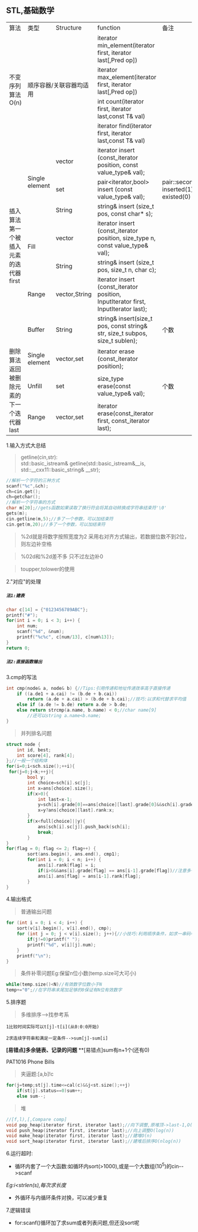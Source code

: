 <script type="text/javascript" src="http://cdn.mathjax.org/mathjax/latest/MathJax.js?config=TeX-AMS-MML_HTMLorMML"></script>
<script type="text/x-mathjax-config">
    MathJax.Hub.Config({ tex2jax: {inlineMath: [['$', '$']]}, messageStyle: "none" });
</script>
## STL,基础数学

<table>
   <tr>
      <td>算法</td>
      <td>类型</td>
      <td>Structure</td>
      <td>function</td>
      <td>备注</td>
   </tr>
   <tr>
      <td rowspan="4" width="80">不变序列算法O(n)</td>
      <td rowspan="4" colspan="2" width="80">顺序容器/关联容器均适用</td>
      <td>iterator min_element(iterator first, iterator last[,Pred op])</td>
      <td></td>
   </tr>
   <tr>
      <td>iterator max_element(iterator first, iterator last[,Pred op])</td>
      <td></td>
   </tr>
   <tr>
      <td>int count(iterator first, iterator last,const T& val)</td>
      <td></td>
   </tr>
   <tr>
      <td>iterator find(iterator first, iterator last,const T& val)</td>
      <td></td>
   </tr>
   <tr>
      <td rowspan="7">插入算法第一个被插入元素的迭代器first</td>
      <td rowspan="3" width="40">Single element</td>
      <td width="40">vector</td>
      <td>iterator insert (const_iterator position, const value_type& val);</td>
      <td></td>
   </tr>
   <tr>
      <td>set</td>
      <td>pair&lt;iterator,bool> insert (const value_type& val);</td>
      <td>pair::second inserted(1)or existed(0)</td>
   </tr>
   <tr>
      <td>String</td>
      <td>string& insert (size_t pos, const char* s);</td>
      <td></td>
   </tr>
   <tr>
      <td rowspan="2">Fill</td>
      <td>vector</td>
      <td>iterator insert (const_iterator position, size_type n, const value_type& val);</td>
      <td></td>
   </tr>
   <tr>
      <td>String</td>
      <td>string& insert (size_t pos, size_t n, char c);</td>
      <td></td>
   </tr>
   <tr>
      <td>Range</td>
      <td>vector,String</td>
      <td>iterator insert (const_iterator position, InputIterator first, InputIterator last);</td>
      <td></td>
   </tr>
   <tr>
      <td>Buffer</td>
      <td>String</td>
      <td>string& insert(size_t pos, const string& str, size_t subpos, size_t sublen);</td>
      <td>个数</td>
   </tr>
   <tr>
      <td rowspan="3">删除算法返回被删除元素的下一个迭代器last</td>
      <td>Single element</td>
      <td>vector,set</td>
      <td>iterator erase (const_iterator position);</td>
      <td></td>
   </tr>
   <tr>
      <td>Unfill</td>
      <td>set</td>
      <td>size_type erase(const value_type& val);</td>
      <td>个数</td>
   </tr>
   <tr>
      <td>Range</td>
      <td>vector,set</td>
      <td>iterator erase(const_iterator first, const_iterator last);</td>
      <td></td>
   </tr>
</table>
1.输入方式大总结

>getline(cin,str):  
std::basic_istream& getline(std::basic_istream&__is, std::__cxx11::basic_string& __str);
```cpp
//解析一个字符的三种方式
scanf("%c",&ch);
ch=cin.get();
ch=getchar();
//解析一个字符串的方式
char m[20];//gets函数如果读取了换行符会将其自动转换成字符串结束符'\0'
gets(m);     
cin.getline(m,5);//多了一个参数，可以加结束符
cin.get(m,20);//多了一个参数，可以加结束符
```
>%2d就是将数字按照宽度为2 采用右对齐方式输出，若数据位数不到2位，则左边补空格

>%02d和%2d差不多 只不过左边补0

>toupper,tolower的使用

2."对应"的处理

##### `法1:建表`
```cpp
char c[14] = {"0123456789ABC"};
printf("#");
for(int i = 0; i < 3; i++) {
    int num;
    scanf("%d", &num);
    printf("%c%c", c[num/13], c[num%13]);
}
return 0;
```
##### `法2:直接函数输出`

3.cmp的写法
```cpp
int cmp(node& a, node& b) {//Tips:引用传递和地址传递效率高于直接传递
	if ((a.de1 + a.cai) != (b.de + b.cai))        
        return (a.de + a.cai) > (b.de + b.cai);//技巧:以求和代替求平均值
	else if (a.de != b.de) return a.de > b.de;
	else return strcmp(a.name, b.name) < 0;//char name[9]
        //还可以string a.name<b.name;
}
```
> 并列排名问题
```cpp
struct node {
	int id, best;
	int score[4], rank[4];
};//一般一个结构体
for(i=0;i<sch.size();++i){
 for(j=0;j<k;++j){
        bool y;
        int choice=sch[i].sc[j];
        int x=ans[choice].size();
        if(x>0){
            int last=x-1;
            y=sch[i].grade[0]==ans[choice][last].grade[0]&&sch[i].grade[1]==ans[choice][last].grade[1];
            x=y?ans[choice][last].rank:x;
        }
        if(x<full[choice]||y){
            ans[sch[i].sc[j]].push_back(sch[i];
            break;
        }
}
for(flag = 0; flag <= 2; flag++) {
        sort(ans.begin(), ans.end(), cmp1);
        for(int i = 0; i < n; i++) {
            ans[i].rank[flag] = i;
            if(i>0&&ans[i].grade[flag] == ans[i-1].grade[flag])//注意多一个判断还有反向            
            ans[i].ans[flag] = ans[i-1].rank[flag];
        }
}
```
4.输出格式
>普通输出问题
```cpp
for (int i = 0; i < 4; i++) {
	sort(v[i].begin(), v[i].end(), cmp);
	for (int j = 0; j < v[i].size(); j++){//小技巧:利用顺序条件，如求一串码中只出现一次的元素
        if(j!=0)printf(" ");
		printf("%d", v[i][j].num);
    }
    printf("\n");
}
```
>条件补零问题Eg:保留n位小数(temp.size可大可小)
```cpp
while(temp.size()<N)//有效数字位数小于N
temp+="0";//在字符串末尾加足够的0保证有N位有效数字
```

5.排序题

>多维排序-->找参考系

`1比较时间实际可以t[j]-t[i](从0:0:0开始)`

`2求连续字符串和满足一定条件-->sum[j]-sum[i]`

**[易错点]多余链表、记录的问题**
**[易错点]sum有n+1个(还有0)

PAT1016 Phone Bills
>夹逼题:[a,b]!c
```cpp
for(j=temp;st[j].time<=cal(c)&&j<st.size();++j)
    if(st[j].status==0)sum++;
    else sum--;
```
>堆
```cpp
//[f,l),[,Compare comp]
void pop_heap(iterator first, iterator last);//向下调整,原堆顶->last-1,O(log(n))
void push_heap(iterator first, iterator last);//向上调整O(log(n))
void make_heap(iterator first, iterator last);//建堆O(n)
void sort_heap(iterator first, iterator last);//建堆后排序O(nlog(n))
```
6.运行超时:
- 循环内套了一个大函数:如循环内sort(>1000),或是一个大数组($10^5$)的cin-->scanf

*Eg:i<strlen(s),每次求长度*
- 外循环与内循环条件对换，可以减少重复

7.逻辑错误
- for:scanf()循环加了求sum或者列表问题,但还没sort呢